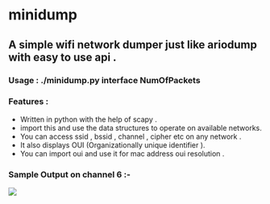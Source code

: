 # minidump
## A simple wifi network dumper just like ariodump with easy to use api .

### Usage : ./minidump.py interface NumOfPackets

### Features :
* Written in python with the help of scapy .
* import this and use the data structures to operate on available networks.
* You can access ssid , bssid , channel , cipher etc on any network .
* It also displays OUI (Organizationally unique identifier ).
* You can import oui and use it for mac address oui resolution .

### Sample Output on channel 6 :-
<img src='https://github.com/mohitrajain/minidump/blob/master/sample.png'>
